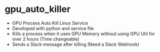 # gpu_auto_killer
- GPU Process Auto Kill Linux Service
- Developed with python and service file
- Kills a process when it uses GPU Memory without using GPU Util for over 2 hours (Time changeable)
- Sends a Slack message after killing (Need a Slack Webhook)
